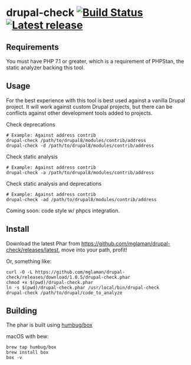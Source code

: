 # drupal-check [![Build Status](https://travis-ci.com/mglaman/drupal-check.svg?branch=master)](https://travis-ci.com/mglaman/drupal-check) [![Latest release](https://img.shields.io/github/release/mglaman/drupal-check.svg)](https://github.com/mglaman/drupal-check/releases/latest)

## Requirements

You must have PHP 7.1 or greater, which is a requirement of PHPStan, the static analyzer backing this tool.

## Usage

For the best experience with this tool is best used against a vanilla Drupal project. It will work against custom Drupal 
projects, but there can be conflicts against other development tools added to projects.

Check deprecations

```
# Example: Against address contrib
drupal-check /path/to/drupal8/modules/contrib/address
drupal-check -d /path/to/drupal8/modules/contrib/address
```

Check static analysis

```
# Example: Against address contrib
drupal-check -a /path/to/drupal8/modules/contrib/address
```

Check static analysis and deprecations

```
# Example: Against address contrib
drupal-check -ad /path/to/drupal8/modules/contrib/address
```

Coming soon: code style w/ phpcs integration.

## Install

Download the latest Phar from https://github.com/mglaman/drupal-check/releases/latest, move into your path, profit!

Or, something like:

```
curl -O -L https://github.com/mglaman/drupal-check/releases/download/1.0.5/drupal-check.phar
chmod +x $(pwd)/drupal-check.phar
ln -s $(pwd)/drupal-check.phar /usr/local/bin/drupal-check
drupal-check /path/to/drupal/code_to_analyze
```

## Building

The phar is built using [humbug/box](https://github.com/humbug/box)

macOS with bew:

```
brew tap humbug/box
brew install box
box -v
```
